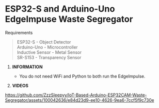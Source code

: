 # ESP32-S and Arduino-Uno EdgeImpuse Waste Segregator  
Requirements 

> ESP32-S - Object Detector
\
> Arduino-Uno - Microcontroller
\
> Inductive Sensor - Metal Sensor
\
> SR-S153 - Transparency Sensor 

1. **INFORMATION**
   - You do not need WiFi and Python to both run the EdgeImpulse.
  


2. **VIDEOS**


https://github.com/ZzzSleepyy/IoT-Based-Arduino-ESP32CAM-Waste-Segregator/assets/100042636/e84d23d9-ee10-4626-9ea6-7ccf5f9c730e



